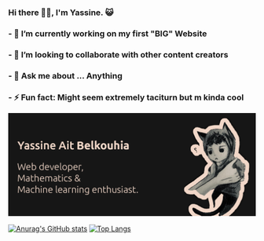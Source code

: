 ### Hi there 👋🏽, I'm Yassine. 😺

 ### - 🔭 I’m currently working on my first "**BIG**" Website 
### - 👯 I’m looking to collaborate  with other content creators 
### - 💬 Ask me about ... Anything 

### - ⚡ Fun fact: Might seem extremely taciturn but  m kinda **cool**   

<img src="gitHub.png" alt="">


 [![Anurag's GitHub stats](https://github-readme-stats.vercel.app/api?username=YassineAitBelkouhia&theme=dark)](https://github.com/anuraghazra/github-readme-stats) [![Top Langs](https://github-readme-stats.vercel.app/api/top-langs/?username=YassineAitBelkouhia&layout=compact&theme=dark)](https://github.com/anuraghazra/github-readme-stats) 
 

 
